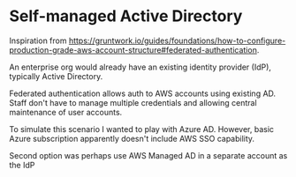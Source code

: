 # Self-managed Active Directory

Inspiration from https://gruntwork.io/guides/foundations/how-to-configure-production-grade-aws-account-structure#federated-authentication.

An enterprise org would already have an existing identity provider (IdP), typically Active Directory.

Federated authentication allows auth to AWS accounts using existing AD. Staff don't have to manage multiple
credentials and allowing central maintenance of user accounts.

To simulate this scenario I wanted to play with Azure AD. However, basic Azure subscription apparently doesn't include
AWS SSO capability.

Second option was perhaps use AWS Managed AD in a separate account as the IdP